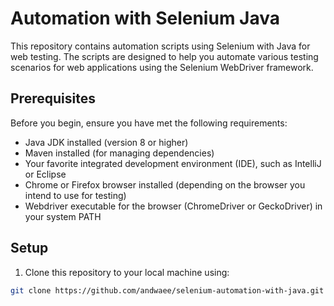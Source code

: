 # Automation with Selenium Java

This repository contains automation scripts using Selenium with Java for web testing. The scripts are designed to help
you automate various testing scenarios for web applications using the Selenium WebDriver framework.

## Prerequisites

Before you begin, ensure you have met the following requirements:

- Java JDK installed (version 8 or higher)
- Maven installed (for managing dependencies)
- Your favorite integrated development environment (IDE), such as IntelliJ or Eclipse
- Chrome or Firefox browser installed (depending on the browser you intend to use for testing)
- Webdriver executable for the browser (ChromeDriver or GeckoDriver) in your system PATH

## Setup

1. Clone this repository to your local machine using:

```bash
git clone https://github.com/andwaee/selenium-automation-with-java.git
